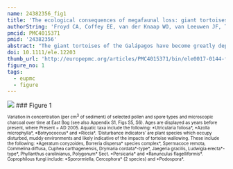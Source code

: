 ```yaml
---
name: 24382356_fig1
title: 'The ecological consequences of megafaunal loss: giant tortoises and wetland biodiversity.'
authorString: 'Froyd CA, Coffey EE, van der Knaap WO, van Leeuwen JF, Tye A, Willis KJ.'
pmcid: PMC4015371
pmid: '24382356'
abstract: "The giant tortoises of the Galápagos have become greatly depleted since European discovery of the islands in the 16th Century, with populations declining from an estimated 250 000 to between 8000 and 14 000 in the 1970s. Successful tortoise conservation efforts have focused on species recovery, but ecosystem conservation and restoration requires a better understanding of the wider ecological consequences of this drastic reduction in the archipelago's only large native herbivore. We report the first evidence from palaeoecological records of coprophilous fungal spores of the formerly more extensive geographical range of giant tortoises in the highlands of Santa Cruz Island. Upland tortoise populations on Santa Cruz declined 500-700 years ago, likely the result of human impact or possible climatic change. Former freshwater wetlands, a now limited habitat-type, were found to have converted to Sphagnum bogs concomitant with tortoise loss, subsequently leading to the decline of several now-rare or extinct plant species."
doi: 10.1111/ele.12203
thumb_url: 'http://europepmc.org/articles/PMC4015371/bin/ele0017-0144-f1.gif'
figure_no: 1
tags:
  - eupmc
  - figure
---
```

<img src='http://europepmc.org/articles/PMC4015371/bin/ele0017-0144-f1.jpg' style='max-height: 300px'>
### Figure 1
<p style='font-size: 10px;'>Variation in concentration (per cm<sup>3</sup> of sediment) of selected pollen and spore types and microscopic charcoal over time at East Bog (see also Appendix S1, Figs S5, S6). Ages are displayed as years before present, where Present&nbsp;=&nbsp;AD 2005. Aquatic taxa include the following: *Utricularia foliosa*, *Azolla microphylla*, *Botryococcus* and *Riccia*. ‘Disturbance indicators’ are plant species which occupy disturbed, muddy environments and likely indicative of the impacts of tortoise wallowing. These include the following: *Ageratum conyzoides, Borreria dispersa* species complex*, Spermacoce remota, Commelina diffusa, Cuphea carthagenensis, Drymaria cordata*-type*, Jaegeria gracilis, Ludwigia erecta*-type*, Phyllanthus carolinianus, Polygonum* Sect. *Persicaria* and *Ranunculus flagelliformis*. Coprophilous fungi include: *Sporormiella, Cercophora* (2 species) and *Podospora*.</p>